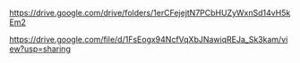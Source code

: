 https://drive.google.com/drive/folders/1erCFejejtN7PCbHUZyWxnSd14vH5kEm2

https://drive.google.com/file/d/1FsEogx94NcfVqXbJNawiqREJa_Sk3kam/view?usp=sharing
